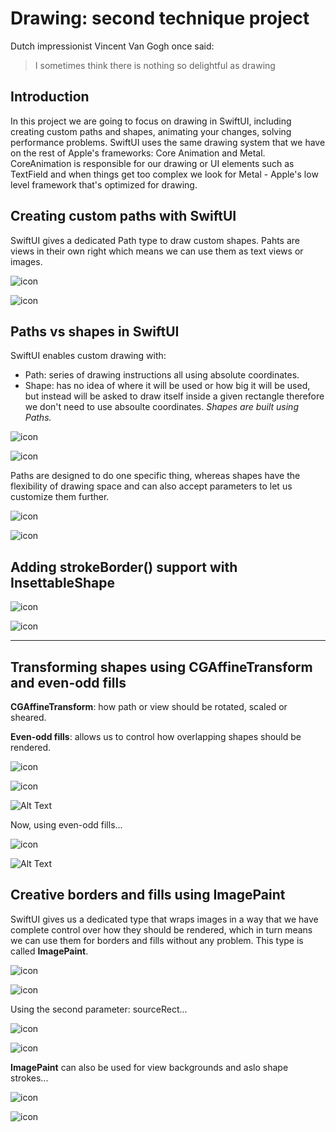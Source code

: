 # Drawing: second technique project

Dutch impressionist Vincent Van Gogh once said:

> I sometimes think there is nothing so delightful as drawing

## Introduction

In this project we are going to focus on drawing in SwiftUI, including creating custom paths and shapes, animating your changes, solving performance problems. SwiftUI uses the same drawing system that we have on the rest of Apple's frameworks: Core Animation and Metal. CoreAnimation is responsible for our drawing or UI elements such as TextField and when things get too complex we look for Metal - Apple's low level  framework that's optimized for drawing.

## Creating custom paths with SwiftUI

SwiftUI gives a dedicated Path type to draw custom shapes. Pahts are views in their own right which means we can use them as text views or images. 

![icon](images/Path-Basic.png)

![icon](images/Path-Basic-Simulator.png)

## Paths vs shapes in SwiftUI

SwiftUI enables custom drawing with:

- Path: series of drawing instructions all using absolute coordinates. 
- Shape: has no idea of where it will be used or how big it will be used, but instead will be asked to draw itself inside a given rectangle therefore we don't need to use absoulte coordinates. *Shapes are built using Paths.*

![icon](images/Shape-Basic.png)

![icon](images/Shape-Basic-Simulator.png)

Paths are designed to do one specific thing, whereas shapes have the flexibility of drawing space and can also accept parameters to let us customize them further. 

![icon](images/Shape-Arc.png)

![icon](images/Shape-Arc-Simulator.png)

## Adding strokeBorder() support with InsettableShape

![icon](images/Arc-InsettableShape.png)

![icon](images/Arc-InsettableShape-Simulator.png)

---

## Transforming shapes using CGAffineTransform and even-odd fills

**CGAffineTransform**: how path or view should be rotated, scaled or sheared. 

**Even-odd fills**: allows us to control how overlapping shapes should be rendered. 

![icon](images/Flower-Struct.png)

![icon](images/Ellipses-ContentView-Simple.png)

![Alt Text](images/Ellipses-Simulator.gif)

Now, using even-odd fills...

![icon](images/Ellipses-ContentView-EvenOddFills.png)

![Alt Text](images/Ellipses-EOFills-Simulator.gif)

## Creative borders and fills using ImagePaint

SwiftUI gives us a dedicated type that wraps images in a way that we have complete control over how they should be rendered, which in turn means we can use them for borders and fills without any problem. This type is called **ImagePaint**. 

![icon](images/ImagePaint-scale.png)

![icon](images/ImagePaint-scale-Simulator.png)

Using the second parameter: sourceRect...

![icon](images/ImagePaint-sourceRect-scale.png)

![icon](images/ImagePaint-sourceRect-scale-Simulator.png)

**ImagePaint** can also be used for view backgrounds and aslo shape strokes...

![icon](images/ImagePaint-Capsule.png)

![icon](images/ImagePaint-Capsule-Simulator.png)










